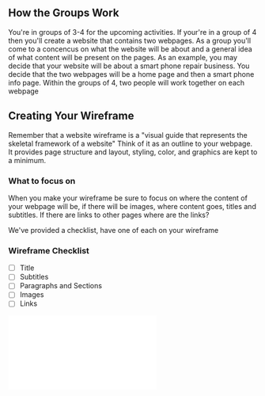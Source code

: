 ## How the  Groups Work
You're in groups of 3-4 for the upcoming activities. If your're in a group of 4 then you'll create a website that
contains  two webpages. As a group you'll come to a concencus on what the website will be about and a general idea
of what content will be present on the pages. As an example, you may decide that your website will be about
a smart phone repair business. You decide that the two webpages will be a home page and then a smart phone info page.
Within the groups of 4, two people will work together on each webpage

## Creating Your Wireframe

Remember that a website wireframe is a "visual guide that represents the skeletal framework of a website"
Think of it as an outline to your webpage. It provides page structure and layout, styling, color, and graphics
are kept to a minimum.

### What to focus on

When you make your wireframe be sure to focus on where the content of your webpage will be, if there will
be images, where content goes, titles and subtitles. If there are links to other pages where are the links?

We've provided a checklist, have one of each on your wireframe

### Wireframe Checklist

- [ ] Title
- [ ] Subtitles
- [ ] Paragraphs and Sections
- [ ] Images
- [ ] Links

![Wireframe](Wireframe.pdf)
